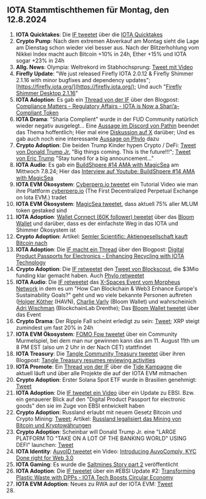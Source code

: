 ## IOTA Stammtischthemen für Montag, den 12.8.2024

1. **IOTA Quicktakes**: Die [IF tweetet](https://x.com/iota/status/1820384295657075149) über die [IOTA Quicktakes]()
2. **Crypto Pump**: Nach dem extremen Abverkauf am Montag sieht die Lage am Dienstag schon wieder viel besser aus. Nach der Blitzerhohlung vom Nikkei Index macht auch Bitcoin +10% in 24h, Ether +15% und IOTA sogar +23% in 24h
3. **Allg. News**: Olympia: Weltrekord im Stabhochsprung: [Tweet mit Video](https://x.com/AlexandraJonson/status/1820557990895694045)
4. **Firefly Update**: "We just released Firefly IOTA 2.0.12 & Firefly Shimmer 2.1.16 with minor bugfixes and dependency updates"; [https://firefly.iota.org/](https://firefly.iota.org/); Und auch "[Firefly Shimmer Desktop 2.1.16](https://github.com/iotaledger/firefly/releases/tag/desktop-shimmer-2.1.16)"
5. **IOTA Adoption**: Es gab ein [Thread von der IF](https://x.com/iota/status/1820776845010141404) über den Blogpost: [Compliance Matters - Regulatory Affairs - IOTA is Now a Shari’a-Compliant Token](https://blog.iota.org/sharia-compliance-iota/)
6. **IOTA Drama**: "Sharia Complient" wurde in der FUD Community natürlich wieder negativ ausgelegt... Eine [Aussage im Discord von Pathin](https://x.com/Vrom14286662/status/1821047292255670646) beendet das Thema hoffentlich; Hier mal eine [Diskussion auf X](https://x.com/Irenicus851/status/1820917700316553477) darüber; Und es gab auch noch eine interessante [Aussage on Phylo](https://x.com/GeckoFlyingHigh/status/1821384133102502068) dazu
7. **Crypto Adoption**: Die beiden Trump Kinder hypen Crypto / DeFi: [Tweet von Donald Trump Jr.](https://x.com/DonaldJTrumpJr/status/1820916519682912533) "Big things coming. This is the future!!!"; [Tweet von Eric Trump](https://x.com/EricTrump/status/1820906993802211751) "Stay tuned for a big announcement…"
8. **IOTA Audio**: Es gab ein [BuildShpere #14 AMA with MagicSea](https://x.com/MagicSeaDEX/status/1820887321023279446) am Mittwoch 7.8.24; Hier das [Interview auf Youtube: BuildShpere #14 AMA with MagicSea](https://www.youtube.com/watch?v=seGi9uEGTk4)
9. **IOTA EVM Ökosystem**: [Cyberperp.io tweetet](https://x.com/cyberperp/status/1821099201264021920) ein Tutorial Video wie man ihre Plattform [cyberperp.io](https://cyberperp.io/) (The First Decentralized Perpetual Exchange on Iota EVM.) tradet
10. **IOTA EVM Ökosystem**: [MagicSea tweetet](https://x.com/MagicSeaDEX/status/1821109122193928292), dass aktuell 75% aller MLUM token gestaked sind
11. **IOTA Adoption**: [Wallet Connect (60K follower) tweetet](https://x.com/WalletConnect/status/1820951447787417882) über das [Bloom Wallet](https://x.com/bloomwalletio) und darüber, dass es der einfachste Weg in das IOTA und Shimmer Ökosystem ist
12. **Crypto Adoption**: Artikel: [Semler Scientific: Aktiengesellschaft kauft Bitcoin nach](https://www.blocktrainer.de/blog/semler-scientific-aktiengesellschaft-kauft-bitcoin-nach)
13. **IOTA Adoption**: Die [IF macht ein Thread](https://x.com/iota/status/1821169462474657871) über den Blogpost: [Digital Product Passports for Electronics - Enhancing Recycling with IOTA Technology](https://blog.iota.org/dpp-for-electronics-iota/)
14. **Crypto Adoption**: Die [IF retweetet](https://x.com/iota/status/1821178653155242079) den [Tweet von Blockscout](https://x.com/blockscoutcom/status/1821172993831383262), die $3Mio funding klar gemacht haben. Auch [Phylo retweetet](https://x.com/PhyloIota/status/1821176452043481504)
15. **IOTA Audio**: Die [IF retweetet](https://x.com/iota/status/1821427650801418483) das [X-Spaces Event vom Morpheus Network](https://x.com/MNWSupplyChain/status/1821243034446786563) in dem es um "How Can Blockchain & Web3 Enhance Europe's Sustainability Goals?" geht und wo viele bekannte Personen auftreten ([Holger Köther](https://x.com/HolgerKoether) (HAVN), [Charlie Varly](https://x.com/c_varley) (Bloom Wallet) und wahrscheinich [Adri Wischman](https://www.linkedin.com/in/adri-wischmann/?originalSubdomain=nl) (BlockchainLab Drenthe); Das [Bloom Wallet tweetet](https://x.com/bloomwalletio/status/1821517346676113580) über das Event
16. **Crypto Drama**: Der Ripple Fall scheint erledigt zu sein: [Tweet](https://x.com/FurkanCCTV/status/1821283567474798687); XRP steigt zumindest um fast 20% in 24h
17. **IOTA EVM Ökosystem**: [FOMO Fow tweetet](https://x.com/FOMO_Fox/status/1821222319341154622) über ein Community Murmelspiel, bei dem man nur gewinnen kann das am 11. August 11th um 8 PM EST (also um 2 Uhr in der Nach CET) stattfindet
18. **IOTA Treasury**: Die [Tangle Community Treasury tweetet](https://x.com/TangleTreasury/status/1821458794012151952) über ihren Blogpost: [Tangle Treasury resumes reviewing activities](https://medium.com/@tangletreasury_87751/tangle-treasury-resumes-reviewing-activities-bfc0f8c6e0f3)
19. **IOTA Promote**: Ein [Thread von der IF](https://x.com/iota/status/1821486512669651385) über die [Tide Kampagne](https://www.tideprotocol.xyz/users/campaign/66f3f523-de45-4e71-a2b5-d3b77f30c237) die aktuell läuft und über alle Projekte die auf der IOTA EVM mitmachen
20. **Crypto Adoption**: Erster Solana Spot ETF wurde in Brasilien genehmigt: [Tweet](https://x.com/martypartymusic/status/1821293780328444126)
21. **IOTA Adoption**: Die [IF tweetet ein Video](https://x.com/iota/status/1821547057414393885) über ein Update zu EBSI. Bzw. ein genauerer Blick auf den "Digital Product Passport for electronic goods" den sie im Zuge von EBSI entwickelt haben
22. **Crypto Adoption**: Russland erlaubt mit neuem Gesetz Bitcoin und Crypto Mining: [Tweet](https://x.com/RadarHits/status/1821555839305482348); Artikel: [Russland legalisiert das Mining von Bitcoin und Kryptowährungen](https://www.blocktrainer.de/blog/russland-legalisiert-das-mining-von-bitcoin-und-kryptowaehrungen)
23. **Crypto Adoption**: Scheinbar will Donald Trump Jr. eine "LARGE PLATFORM TO "TAKE ON A LOT OF THE BANKING WORLD" USING DEFI" launchen: [Tweet](https://x.com/AbsGMCrypto/status/1821789035389395375)
24. **IOTA Identity**: [AuvoID tweetet](https://x.com/AuvoDigital/status/1821801227937570837) ein Video: [Introducing AuvoComply, KYC Done right for Web 3.0](https://www.youtube.com/watch?v=Ow5rnAEZWzs)
25. **IOTA Gaming**: Es wurde die [Saltmines Story part 2](https://x.com/SaltminesRoy/status/1822846705739665773) veröffentlicht
26. **IOTA Adoption**: Die [IF tweetet](https://x.com/iota/status/1822271817291116724) über ein #EBSI Update #2: [Transforming Plastic Waste with DPPs - IOTA Tech Boosts Circular Economy](https://blog.iota.org/dpp-plastics-iota/)
27. **IOTA EVM Adoption**: Neues zu RWA auf der IOTA EVM: [Tweet](https://x.com/AllgoodFuturist/status/1818725658572493172)
28. 
